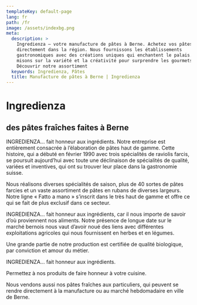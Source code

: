 ```yaml
---
templateKey: default-page
lang: fr
path: /fr
image: /assets/indexbg.png
meta:
  description: >
    Ingredienza – votre manufacture de pâtes à Berne. Achetez vos pâtes fraîches
    directement dans la région. Nous fournissons les établissements
    gastronomiques avec des créations uniques qui enchantent le palais. Nous
    misons sur la variété et la créativité pour surprendre les gourmets. ►
    Découvrir notre assortiment
  keywords: Ingredienza, Pâtes
  title: Manufacture de pâtes à Berne | Ingredienza 
---
```


# Ingredienza

## des pâtes fraîches faites à Berne

INGREDIENZA... fait honneur aux ingrédients. Notre entreprise est entièrement
consacrée à l’élaboration de pâtes haut de gamme. Cette histoire, qui a débuté
en février 1990 avec trois spécialités de raviolis farcis, se poursuit
aujourd’hui avec toute une déclinaison de spécialités de qualité, variées et
inventives, qui ont su trouver leur place dans la gastronomie suisse. 

Nous réalisons diverses spécialités de saison, plus de 40 sortes de pâtes
farcies et un vaste assortiment de pâtes en rubans de diverses largeurs. Notre
ligne « Fatto a mano » s’inscrit dans le très haut de gamme et offre ce qui se
fait de plus exclusif dans ce secteur.

INGREDIENZA... fait honneur aux ingrédients, car il nous importe de savoir d’où
proviennent nos aliments. Notre présence de longue date sur le marché bernois
nous vaut d’avoir noué des liens avec différentes exploitations agricoles qui
nous fournissent en herbes et en légumes. 

Une grande partie de notre production est certifiée de qualité biologique, par
conviction et amour du métier.

INGREDIENZA... fait honneur aux ingrédients.

Permettez à nos produits de faire honneur à votre cuisine.

Nous vendons aussi nos pâtes fraîches aux particuliers, qui peuvent se rendre
directement à la manufacture ou au marché hebdomadaire en ville de Berne.
